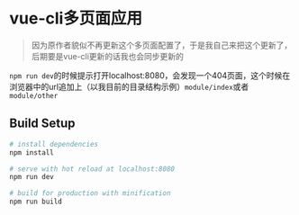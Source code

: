 # vue-cli多页面应用

> 因为原作者貌似不再更新这个多页面配置了，于是我自己来把这个更新了，后期要是vue-cli更新的话我也会同步更新的

`npm run dev`的时候提示打开localhost:8080，会发现一个404页面，这个时候在浏览器中的url追加上（以我目前的目录结构示例）`module/index`或者`module/other`

## Build Setup

``` bash
# install dependencies
npm install

# serve with hot reload at localhost:8080
npm run dev

# build for production with minification
npm run build
```
